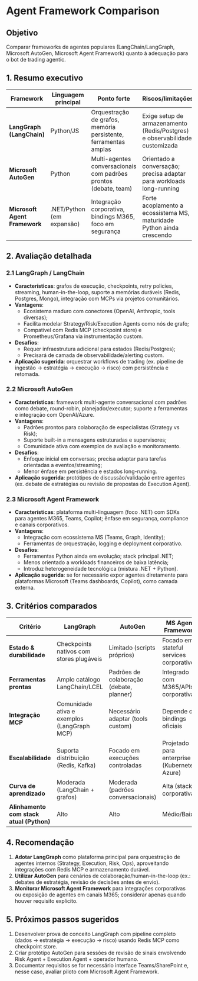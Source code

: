 # Agent Framework Comparison

## Objetivo

Comparar frameworks de agentes populares (LangChain/LangGraph, Microsoft
AutoGen, Microsoft Agent Framework) quanto à adequação para o bot de
trading agentic.

## 1. Resumo executivo

| Framework | Linguagem principal | Ponto forte | Riscos/limitações | Adequação |
| --- | --- | --- | --- | --- |
| **LangGraph (LangChain)** | Python/JS | Orquestração de grafos, memória persistente, ferramentas amplas | Exige setup de armazenamento (Redis/Postgres) e observabilidade customizada | Alta (integra-se bem com MCPs e stack Python) |
| **Microsoft AutoGen** | Python | Multi-agentes conversacionais com padrões prontos (debate, team) | Orientado a conversação; precisa adaptar para workloads long-running | Média (bom para protótipos de colaboração/decisão) |
| **Microsoft Agent Framework** | .NET/Python (em expansão) | Integração corporativa, bindings M365, foco em segurança | Forte acoplamento a ecossistema MS, maturidade Python ainda crescendo | Média/baixa (relevante se adotar stack híbrida .NET) |

## 2. Avaliação detalhada

### 2.1 LangGraph / LangChain

- **Características**: grafos de execução, checkpoints, retry policies,
  streaming, human-in-the-loop, suporte a memórias duráveis (Redis,
  Postgres, Mongo), integração com MCPs via projetos comunitários.
- **Vantagens**:
  - Ecosistema maduro com conectores (OpenAI, Anthropic, tools diversas);
  - Facilita modelar Strategy/Risk/Execution Agents como nós de grafo;
  - Compatível com Redis MCP (checkpoint store) e Prometheus/Grafana via
    instrumentação custom.
- **Desafios**:
  - Requer infraestrutura adicional para estados (Redis/Postgres);
  - Precisará de camada de observabilidade/alerting custom.
- **Aplicação sugerida**: orquestrar workflows de trading (ex. pipeline de
  ingestão → estratégia → execução → risco) com persistência e retomada.

### 2.2 Microsoft AutoGen

- **Características**: framework multi-agente conversacional com padrões
  como debate, round-robin, planejador/executor; suporte a ferramentas e
  integração com OpenAI/Azure.
- **Vantagens**:
  - Padrões prontos para colaboração de especialistas (Strategy vs Risk);
  - Suporte built-in a mensagens estruturadas e supervisores;
  - Comunidade ativa com exemplos de avaliação e monitoramento.
- **Desafios**:
  - Enfoque inicial em conversas; precisa adaptar para tarefas orientadas a
    eventos/streaming;
  - Menor ênfase em persistência e estados long-running.
- **Aplicação sugerida**: protótipos de discussão/validação entre agentes
  (ex. debate de estratégias ou revisão de propostas do Execution Agent).

### 2.3 Microsoft Agent Framework

- **Características**: plataforma multi-linguagem (foco .NET) com SDKs para
  agentes M365, Teams, Copilot; ênfase em segurança, compliance e canais
  corporativos.
- **Vantagens**:
  - Integração com ecossistema MS (Teams, Graph, Identity);
  - Ferramentas de orquestração, logging e deployment corporativo.
- **Desafios**:
  - Ferramentas Python ainda em evolução; stack principal .NET;
  - Menos orientado a workloads financeiros de baixa latência;
  - Introduz heterogeneidade tecnológica (mistura .NET + Python).
- **Aplicação sugerida**: se for necessário expor agentes diretamente para
  plataformas Microsoft (Teams dashboards, Copilot), como camada externa.

## 3. Critérios comparados

| Critério | LangGraph | AutoGen | MS Agent Framework |
| --- | --- | --- | --- |
| **Estado & durabilidade** | Checkpoints nativos com stores plugáveis | Limitado (scripts próprios) | Focado em stateful services corporativos |
| **Ferramentas prontas** | Amplo catálogo LangChain/LCEL | Padrões de colaboração (debate, planner) | Integrado com M365/APIs corporativas |
| **Integração MCP** | Comunidade ativa e exemplos (LangGraph MCP) | Necessário adaptar (tools custom) | Depende de bindings oficiais |
| **Escalabilidade** | Suporta distribuição (Redis, Kafka) | Focado em execuções controladas | Projetado para enterprise (Kubernetes, Azure) |
| **Curva de aprendizado** | Moderada (LangChain + grafos) | Moderada (padrões conversacionais) | Alta (stack corporativa) |
| **Alinhamento com stack atual (Python)** | Alto | Alto | Médio/Baixo |

## 4. Recomendação

1. **Adotar LangGraph** como plataforma principal para orquestração de
   agentes internos (Strategy, Execution, Risk, Ops), aproveitando
   integrações com Redis MCP e armazenamento durável.
2. **Utilizar AutoGen** para cenários de colaboração/human-in-the-loop
   (ex.: debates de estratégia, revisão de decisões antes de envio).
3. **Monitorar Microsoft Agent Framework** para integrações corporativas ou
   exposição de agentes em canais M365; considerar apenas quando houver
   requisito explícito.

## 5. Próximos passos sugeridos

1. Desenvolver prova de conceito LangGraph com pipeline completo (dados →
   estratégia → execução → risco) usando Redis MCP como checkpoint store.
2. Criar protótipo AutoGen para sessões de revisão de sinais envolvendo
   Risk Agent + Execution Agent + operador humano.
3. Documentar requisitos se for necessário interface Teams/SharePoint e,
   nesse caso, avaliar piloto com Microsoft Agent Framework.


